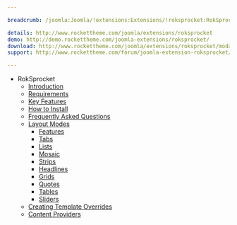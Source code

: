 ```yaml
---

breadcrumb: /joomla:Joomla/!extensions:Extensions/!roksprocket:RokSprocket

details: http://www.rockettheme.com/joomla/extensions/roksprocket
demo: http://demo.rockettheme.com/joomla-extensions/roksprocket/
download: http://www.rockettheme.com/joomla/extensions/roksprocket/modal/downloads
support: http://www.rockettheme.com/forum/joomla-extension-roksprocket/

---
```


* RokSprocket
    * [Introduction]()
    * [Requirements](INDEX.md#requirements)
    * [Key Features](INDEX.md#key-features)
    * [How to Install](INDEX.md#how-to-install)
    * [Frequently Asked Questions](faq.md)
    * [Layout Modes](layout_modes.md)
    	* [Features](features_mode.md)
    	* [Tabs](tabs_mode.md)
    	* [Lists](lists_mode.md)
    	* [Mosaic](mosaic_mode.md)
    	* [Strips](strips_mode.md)
    	* [Headlines](headlines_mode.md)
        * [Grids](grids_mode.md)
        * [Quotes](quotes_mode.md)
        * [Tables](tables_mode.md)
        * [Sliders](sliders_mode.md)
    * [Creating Template Overrides](layout_modes.md#creating-template-overrides)
    * [Content Providers](layout_modes.md#content-providers)

